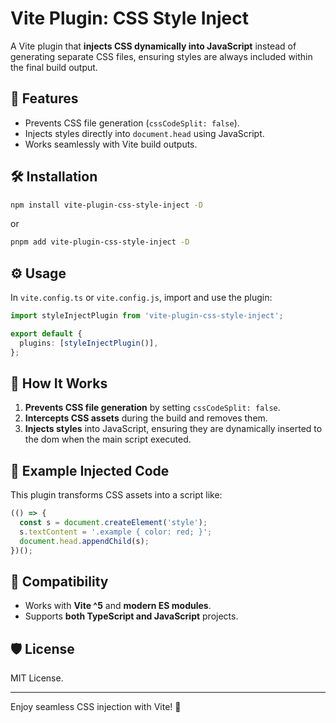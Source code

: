 # Vite Plugin: CSS Style Inject

A Vite plugin that **injects CSS dynamically into JavaScript** instead of generating separate CSS files, ensuring styles are always included within the final build output.

## 🚀 Features

- Prevents CSS file generation (`cssCodeSplit: false`).
- Injects styles directly into `document.head` using JavaScript.
- Works seamlessly with Vite build outputs.

## 🛠 Installation

```sh
npm install vite-plugin-css-style-inject -D
```

or

```sh
pnpm add vite-plugin-css-style-inject -D
```

## ⚙️ Usage

In `vite.config.ts` or `vite.config.js`, import and use the plugin:

```ts
import styleInjectPlugin from 'vite-plugin-css-style-inject';

export default {
  plugins: [styleInjectPlugin()],
};
```

## 📌 How It Works

1. **Prevents CSS file generation** by setting `cssCodeSplit: false`.
2. **Intercepts CSS assets** during the build and removes them.
3. **Injects styles** into JavaScript, ensuring they are dynamically inserted to the dom when the main script executed.

## 🧩 Example Injected Code

This plugin transforms CSS assets into a script like:

```js
(() => {
  const s = document.createElement('style');
  s.textContent = '.example { color: red; }';
  document.head.appendChild(s);
})();
```

## 🔗 Compatibility

- Works with **Vite ^5** and **modern ES modules**.
- Supports **both TypeScript and JavaScript** projects.

## 🛡️ License

MIT License.

---

Enjoy seamless CSS injection with Vite! 🚀
